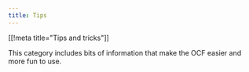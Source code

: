```yaml
---
title: Tips
---
```


[[!meta title="Tips and tricks"]]

This category includes bits of information that make the OCF easier and more
fun to use.
